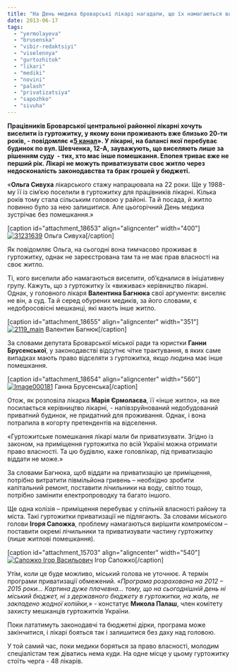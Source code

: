 ```yaml
---
title: "На День медика броварські лікарі нагадали, що їх намагаються виселити з гуртожитку"
date: 2013-06-17
tags: 
  - "yermolayeva"
  - "brusenska"
  - "vibir-redaktsiyi"
  - "viselennya"
  - "gurtozhitok"
  - "likari"
  - "mediki"
  - "novini"
  - "palash"
  - "privatizatsiya"
  - "sapozhko"
  - "sivuha"
---
```


**Працівників Броварської центральної районної лікарні хочуть виселити із гуртожитку, у якому вони проживають вже близько 20-ти років, - повідомляє «[5 канал](http://5.ua)». У лікарні, на балансі якої перебуває будинок по вул. Шевченка, 12-А, зауважують, що виселяють лише за рішенням суду  - тих, хто має інше помешкання. Епопея триває вже не перший рік. Лікарі не можуть приватизувати своє житло через недосконалість законодавства та брак грошей у бюджеті.**

«**Ольга Сивуха** лікарського стажу напрацювала на 22 роки. Ще у 1988-му її із сім’єю поселили в гуртожитку для працівників лікарні. Кілька років тому стала сільським головою у районі. Та й посада, й житло повинно було за нею залишитися. Але цьогорічний День медика зустрічає без помешкання.»

\[caption id="attachment\_18653" align="aligncenter" width="400"\][![31231639](https://mpz.brovary.org/wp-content/uploads/2013/06/31231639.jpg)](https://mpz.brovary.org/wp-content/uploads/2013/06/31231639.jpg) Ольга Сивуха\[/caption\]

Як повідомляє Ольга, на сьогодні вона тимчасово проживає в гуртожитку, однак не зареєстрована там та не має прав власності на своє житло.

Ті, кого виселили або намагаються виселити, об’єдналися в ініціативну групу. Кажуть, що з гуртожитку їх «виживає» керівництво лікарні. Однак, у головного лікаря **Валентина Багнюка** свої аргументи: виселяє не він, а суд. Та й серед обурених медиків, за його словами, є недобросовісні мешканці, які мають інше житло.

\[caption id="attachment\_18655" align="aligncenter" width="351"\][![2119_main](https://mpz.brovary.org/wp-content/uploads/2013/06/2119_main.jpg)](https://mpz.brovary.org/wp-content/uploads/2013/06/2119_main.jpg) Валентин Багнюк\[/caption\]

За словами депутата Броварської міської ради та юристки **Ганни Брусенської**, у законодавстві відсутнє чітке трактування, в яких саме випадках мають право відселяти з гуртожитка, якщо людина має інше помешкання.

\[caption id="attachment\_18654" align="aligncenter" width="560"\][![Image000181](https://mpz.brovary.org/wp-content/uploads/2013/06/Image000181.jpg)](https://mpz.brovary.org/wp-content/uploads/2013/06/Image000181.jpg) Ганна Брусенська\[/caption\]

Отож, як розповіла лікарка **Марія Єрмолаєва**, її «інше житло», на яке посилається керівництво лікарні, - напівзруйнований недобудований приватний будинок, не придатний для проживання. Однак, і вона потрапила в когорту претендентів на відселення.

«Гуртожитське помешкання лікарі мали би приватизувати. Згідно із законом, на приміщення гуртожитка по всій Україні можна отримати право власності. Та цю будівлю, каже головлікар, під приватизацію віддати не може.»

За словами Багнюка, щоб віддати на приватизацію це приміщення, потрібно витратити півмільйона гривень – необхідно зробити капітальний ремонт, поставити лічильники на воду, світло тощо, потрібно замінити електропроводку та багато іншого.

Ще одна колізія – приміщення перебуває у спільній власності району та міста. Такі гуртожитки приватизації не підлягають. За словами міського голови **Ігоря Сапожка**, проблему намагаються вирішити компромісом – поставити окремі лічильники та приватизувати частину гуртожитку (лише житлові помешкання).

\[caption id="attachment\_15703" align="aligncenter" width="540"\][![Сапожко Ігор Васильович](https://mpz.brovary.org/wp-content/uploads/2013/03/Sapozhko-Igor-Vasilovich-ofitsiyne-foto.jpg)](https://mpz.brovary.org/wp-content/uploads/2013/03/Sapozhko-Igor-Vasilovich-ofitsiyne-foto.jpg) Ігор Сапожко\[/caption\]

Утім, коли це буде можливо, міський голова не уточнює. А термін програми приватизації обмежений. «_Програма розрахована на 2012 – 2015 роки… Картина дуже плачевна… тому, що на сьогоднішній день ні міський бюджет, ні з державного бюджету в гуртожитки, на жаль, не закладено жодної копійки,_» - констатує **Микола Палаш**, член комітету захисту мешканців гуртожитків України.

Поки лататимуть законодавчі та бюджетні дірки, програма може закінчитися, і лікарі бояться так і залишитися без даху над головою.

У той самий час, поки медики боряться за право власності, молодим спеціалістам теж діватись нема куди. На одне місце у цьому гуртожитку стоїть черга - 48 лікарів.
